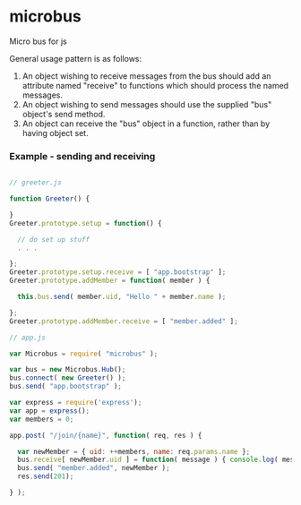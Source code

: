 microbus
========

Micro bus for js

General usage pattern is as follows:

1. An object wishing to receive messages from the bus should add an attribute named "receive" to functions which should process the named messages.
2. An object wishing to send messages should use the supplied "bus" object's send method.
3. An object can receive the "bus" object in a function, rather than by having object set.

### Example - sending and receiving

````javascript

// greeter.js

function Greeter() {

}
Greeter.prototype.setup = function() {

  // do set up stuff
  . . .

};
Greeter.prototype.setup.receive = [ "app.bootstrap" ];
Greeter.prototype.addMember = function( member ) {

  this.bus.send( member.uid, "Hello " + member.name );

};
Greeter.prototype.addMember.receive = [ "member.added" ];

// app.js

var Microbus = require( "microbus" );

var bus = new Microbus.Hub();
bus.connect( new Greeter() );
bus.send( "app.bootstrap" );

var express = require('express');
var app = express();
var members = 0;

app.post( "/join/{name}", function( req, res ) {

  var newMember = { uid: ++members, name: req.params.name };
  bus.receive[ newMember.uid ] = function( message ) { console.log( message ); };
  bus.send( "member.added", newMember );
  res.send(201);

} );
````
